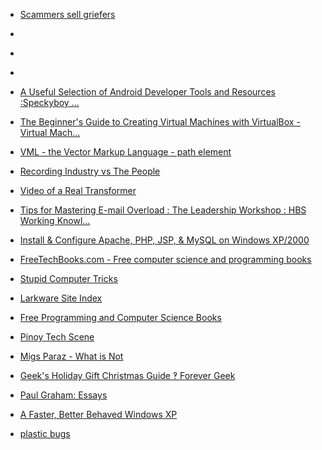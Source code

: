 
- [Scammers sell griefers](/2021/08/0ef548f1624894edda4350ba01704d4f/)

- [](/2018/09/1044748144754315265/)

- [](/2018/05/1001471861530636288/)

- [](/2017/06/874664855667593216/)

- [A Useful Selection of Android Developer Tools and Resources :Speckyboy ...](/2010/08/a-useful-selection-of-android-developer-tools-and-resources-speckyboy/)

- [The Beginner&#39;s Guide to Creating Virtual Machines with VirtualBox - Virtual Mach...](/2009/09/the-beginner-s-guide-to-creating-virtual-machines-with-virtualbox-virtual-mach/)

- [VML - the Vector Markup Language - path element](/2007/08/vml-the-vector-markup-language-path-element/)

- [Recording Industry vs The People](/2006/04/recording-industry-vs-the-people/)

- [Video of a Real Transformer](/2006/02/video-of-a-real-transformer/)

- [Tips for Mastering E-mail Overload : The Leadership Workshop : HBS Working Knowl...](/2005/11/tips-for-mastering-e-mail-overload-the-leadership-workshop-hbs-working-knowl/)

- [Install &amp; Configure Apache, PHP, JSP, &amp; MySQL on Windows XP/2000](/2005/10/install-configure-apache-php-jsp-mysql-on-windows-xp-2000/)

- [FreeTechBooks.com - Free computer science and programming books](/2005/09/freetechbooks-com-free-computer-science-and-programming-books/)

- [Stupid Computer Tricks](/2005/03/stupid-computer-tricks/)

- [Larkware Site Index](/2005/03/larkware-site-index/)

- [Free Programming and Computer Science Books](/2004/12/free-programming-and-computer-science-books/)

- [Pinoy Tech Scene](/2004/11/pinoy-tech-scene/)

- [Migs Paraz - What is Not](/2004/11/migs-paraz-what-is-not/)

- [Geek&#39;s Holiday Gift Christmas Guide ‽ Forever Geek](/2004/11/geek-s-holiday-gift-christmas-guide-forever-geek/)

- [Paul Graham: Essays](/2004/11/paul-graham-essays/)

- [A Faster, Better Behaved Windows XP](/2004/11/a-faster-better-behaved-windows-xp/)

- [plastic bugs](/2004/11/plastic-bugs/)
